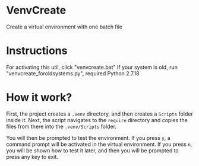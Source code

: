 # VenvCreate
Create a virtual environment with one batch file
# Instructions
For activating this util, click "venvcreate.bat"
If your system is old, run "venvcreate_foroldsystems.py", required Python 2.7.18
# How it work?
First, the project creates a `.venv` directory, and then creates a `Scripts` folder inside it.
Next, the script navigates to the `require` directory and copies the files from there into the `.venv/Scripts` folder.

You will then be prompted to test the environment.
If you press `y`, a command prompt will be activated in the virtual environment.
If you press `n`, you will be shown how to test it later, and then you will be prompted to press any key to exit.
